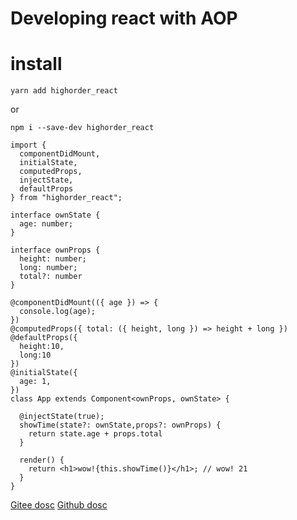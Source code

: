 <!--
 * @Author: 邱狮杰
 * @Date: 2021-07-09 23:57:06
 * @LastEditTime: 2021-07-18 00:12:03
 * @FilePath: /highorder_react/README.md
 * @Description: 描述
-->

# Developing react with AOP

# install

`yarn add highorder_react`

or

`npm i --save-dev highorder_react`

```tsx
import {
  componentDidMount,
  initialState,
  computedProps,
  injectState,
  defaultProps
} from "highorder_react";

interface ownState {
  age: number;
}

interface ownProps {
  height: number;
  long: number;
  total?: number
}

@componentDidMount(({ age }) => {
  console.log(age);
})
@computedProps({ total: ({ height, long }) => height + long })
@defaultProps({
  height:10,
  long:10
})
@initialState({
  age: 1,
})
class App extends Component<ownProps, ownState> {

  @injectState(true);
  showTime(state?: ownState,props?: ownProps) {
    return state.age + props.total
  }

  render() {
    return <h1>wow!{this.showTime()}</h1>; // wow! 21
  }
}
```

[Gitee dosc]('./docs.md')
[Github dosc]('./docs.md')
